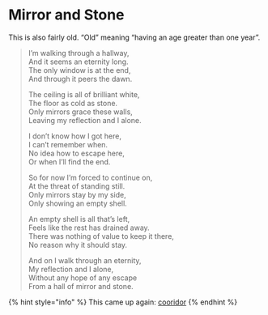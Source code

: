 # Mirror and Stone

This is also fairly old. “Old” meaning “having an age greater than one year”.

> I’m walking through a hallway,\
> And it seems an eternity long.\
> The only window is at the end,\
> And through it peers the dawn.
>
> The ceiling is all of brilliant white,\
> The floor as cold as stone.\
> Only mirrors grace these walls,\
> Leaving my reflection and I alone.
>
> I don’t know how I got here,\
> I can’t remember when.\
> No idea how to escape here,\
> Or when I’ll find the end.
>
> So for now I’m forced to continue on,\
> At the threat of standing still.\
> Only mirrors stay by my side,\
> Only showing an empty shell.
>
> An empty shell is all that’s left,\
> Feels like the rest has drained away.\
> There was nothing of value to keep it there,\
> No reason why it should stay.
>
> And on I walk through an eternity,\
> My reflection and I alone,\
> Without any hope of any escape\
> From a hall of mirror and stone.

{% hint style="info" %}
This came up again: [cooridor](../../../2025/05/31/cooridor.md)
{% endhint %}
